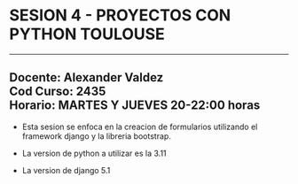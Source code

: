 # SESION 4 - PROYECTOS CON PYTHON TOULOUSE

---
 Docente: Alexander Valdez \
 Cod Curso: 2435 \
 Horario: MARTES Y JUEVES 20-22:00 horas
---
- Esta sesion se enfoca en la creacion de formularios utilizando el framework django
  y la libreria bootstrap.

- La version de python a utilizar es la 3.11

- La version de django 5.1

